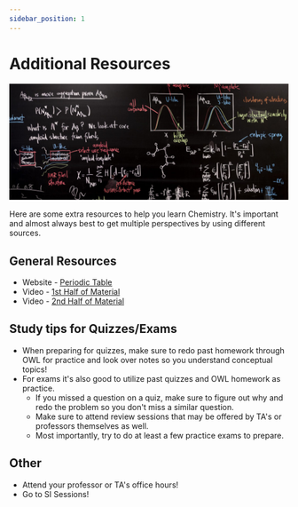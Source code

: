 ```yaml
---
sidebar_position: 1
---
```


# Additional Resources

![Chemistry Resources](/static/img/chemistry-resource.jpg)

Here are some extra resources to help you learn Chemistry. It's important and almost always best to get multiple perspectives by using different sources.

## General Resources

- Website - [Periodic Table]()
- Video - [1st Half of Material]()
- Video - [2nd Half of Material]()

## Study tips for Quizzes/Exams

- When preparing for quizzes, make sure to redo past homework through OWL for practice and look over notes so you understand conceptual topics!
- For exams it's also good to utilize past quizzes and OWL homework as practice.
    - If you missed a question on a quiz, make sure to figure out why and redo the problem so you don't miss a similar question.
    - Make sure to attend review sessions that may be offered by TA's or professors themselves as well.
    - Most importantly, try to do at least a few practice exams to prepare.

## Other

- Attend your professor or TA's office hours!
- Go to SI Sessions!

<!-- Update SI Sessions later on with link and add more resources -->